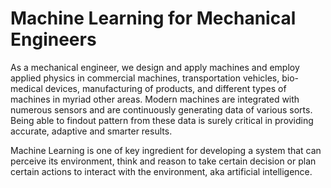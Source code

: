 # Machine Learning for Mechanical Engineers

As a mechanical engineer, we design and apply machines and employ applied physics in commercial machines, transportation vehicles, bio-medical devices, manufacturing of products, and different types of machines in myriad other areas. Modern machines are integrated with numerous sensors and are continuously generating data of various sorts. Being able to findout pattern from these data is surely critical in providing accurate, adaptive and smarter results.

Machine Learning is one of key ingredient for developing a system that can perceive its environment, think and reason to take certain decision or plan certain actions to interact with the environment, aka artificial intelligence.
